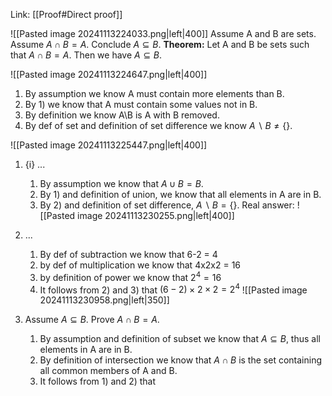 Link: [[Proof#Direct proof]]

![[Pasted image 20241113224033.png|left|400]]
Assume A and B are sets. Assume $A\cap B = A$. Conclude $A\subseteq B$.
**Theorem:**
Let A and B be sets such that $A\cap B = A$. Then we have $A\subseteq B$.

![[Pasted image 20241113224647.png|left|400]]
1. By assumption we know A must contain more elements than B.
2. By 1) we know that A must contain some values not in B.
3. By definition we know A\B is A with B removed.
4. By def of set and definition of set difference we know $A\backslash B \neq \{\}$.

![[Pasted image 20241113225447.png|left|400]]
1. {i} ...
	1. By assumption we know that $A\cup B = B$.
	2. By 1) and definition of union, we know that all elements in A are in B.
	3. By 2) and definition of set difference, $A\backslash B = \{\}$.
Real answer:
![[Pasted image 20241113230255.png|left|400]]

2. ...
	1. By def of subtraction we know that 6-2 = 4
	2. by def of multiplication we know that 4x2x2 = 16
	3. by definition of power we know that $2^4 = 16$
	4. It follows from 2) and 3) that $(6-2)\times2\times2 = 2^4$
![[Pasted image 20241113230958.png|left|350]]

3. Assume $A\subseteq B$. Prove $A\cap B = A$.
	1. By assumption and definition of subset we know that $A\subseteq B$, thus all elements in A are in B.
	2. By definition of intersection we know that $A\cap B$ is the set containing all common members of A and B.
	3. It follows from 1) and 2) that 